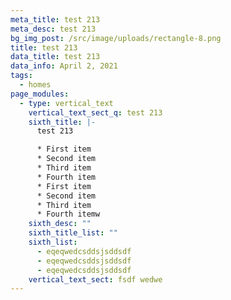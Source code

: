 ```yaml
---
meta_title: test 213
meta_desc: test 213
bg_img_post: /src/image/uploads/rectangle-8.png
title: test 213
data_title: test 213
data_info: April 2, 2021
tags:
  - homes
page_modules:
  - type: vertical_text
    vertical_text_sect_q: test 213
    sixth_title: |-
      test 213

      * First item
      * Second item
      * Third item
      * Fourth item
      * First item
      * Second item
      * Third item
      * Fourth itemw
    sixth_desc: ""
    sixth_title_list: ""
    sixth_list:
      - eqeqwedcsddsjsddsdf
      - eqeqwedcsddsjsddsdf
      - eqeqwedcsddsjsddsdf
    vertical_text_sect: fsdf wedwe
---
```

